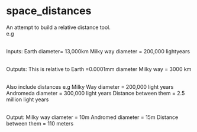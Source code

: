 # space_distances


An attempt to build a relative distance tool. \
e.g

\
Inputs:
Earth diameter= 13,000km
Milky way diameter = 200,000 lightyears

\
Outputs:
This is relative to 
Earth =0.0001mm diameter
Milky way = 3000 km

\
Also include distances
e.g
Milky Way diameter = 200,000 light years
Andromeda diameter = 300,000 light years
Distance between them = 2.5 million light years

\
Output:
Milky way diameter = 10m
Andromed diameter = 15m
Distance between them = 110 meters



